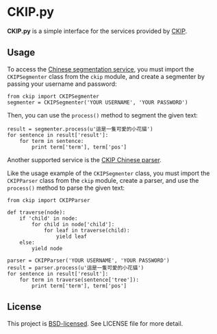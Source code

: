 # CKIP.py

**CKIP.py** is a simple interface for the services provided by [CKIP](http://ckip.iis.sinica.edu.tw/CKIP/index.htm).

## Usage

To access the [Chinese segmentation service](http://ckipsvr.iis.sinica.edu.tw/), you must import the `CKIPSegmenter` class from the `ckip` module, and create a segmenter by passing your username and password:

    from ckip import CKIPSegmenter
    segmenter = CKIPSegmenter('YOUR USERNAME', 'YOUR PASSWORD')

Then, you can use the `process()` method to segment the given text:

    result = segmenter.process(u'這是一隻可愛的小花貓')
    for sentence in result['result']:
        for term in sentence:
            print term['term'], term['pos']

Another supported service is the [CKIP Chinese parser](http://parser.iis.sinica.edu.tw/).

Like the usage example of the `CKIPSegmenter` class, you must import the `CKIPParser` class from the `ckip` module, create a parser, and use the `process()` method to parse the given text:

    from ckip import CKIPParser

    def traverse(node):
        if 'child' in node:
            for child in node['child']:
                for leaf in traverse(child):
                    yield leaf
        else:
            yield node

    parser = CKIPParser('YOUR USERNAME', 'YOUR PASSWORD')
    result = parser.process(u'這是一隻可愛的小花貓')
    for sentence in result['result']:
        for term in traverse(sentence['tree']):
            print term['term'], term['pos']

## License

This project is [BSD-licensed](http://www.opensource.org/licenses/BSD-3-Clause). See LICENSE file for more detail.
